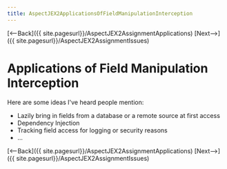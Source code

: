 ```yaml
---
title: AspectJEX2ApplicationsOfFieldManipulationInterception
---
```

[<--Back]({{ site.pagesurl}}/AspectJEX2AssignmentApplications) [Next-->]({{ site.pagesurl}}/AspectJEX2AssignmentIssues)

# Applications of Field Manipulation Interception

Here are some ideas I've heard people mention:
* Lazily bring in fields from a database or a remote source at first access
* Dependency Injection
* Tracking field access for logging or security reasons
* ...

[<--Back]({{ site.pagesurl}}/AspectJEX2AssignmentApplications) [Next-->]({{ site.pagesurl}}/AspectJEX2AssignmentIssues)
